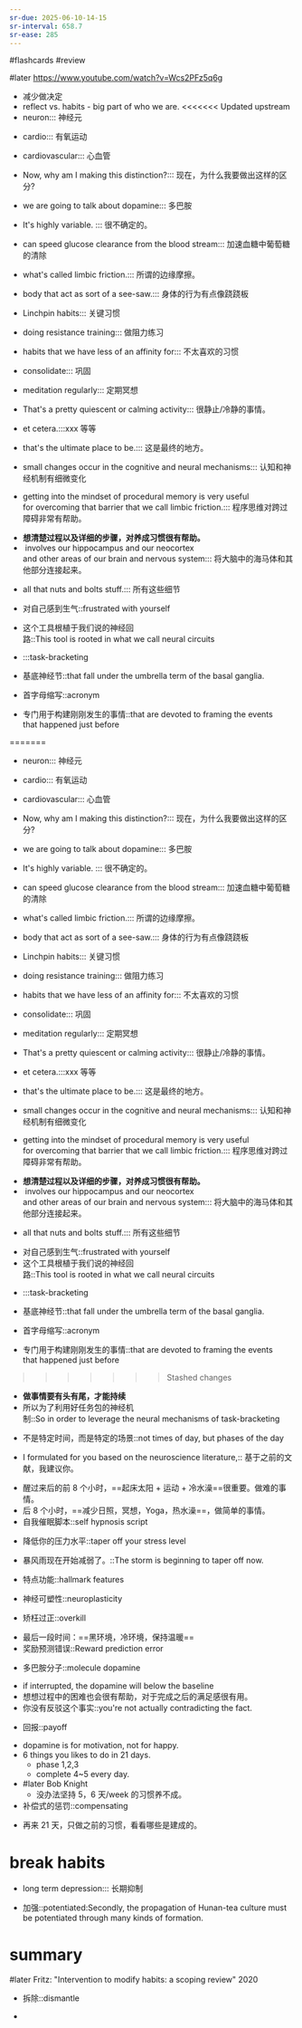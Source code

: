 ```yaml
---
sr-due: 2025-06-10-14-15
sr-interval: 658.7
sr-ease: 285
---
```


#flashcards 
#review

#later https://www.youtube.com/watch?v=Wcs2PFz5q6g
- 减少做决定
- reflect  vs. habits - big part of who we are.
<<<<<<< Updated upstream
- neuron::: 神经元
<!--SR:!2023-12-25,3,264!2023-12-25,3,264-->
- cardio::: 有氧运动
<!--SR:!2023-12-25,3,264!2023-12-25,3,264-->
- cardiovascular::: 心血管
<!--SR:!2023-12-25,3,264!2023-12-25,3,264-->
- Now, why am I making this distinction?::: 现在，为什么我要做出这样的区分?
<!--SR:!2024-05-03,294,250!2023-12-25,3,264-->
- we are going to talk about dopamine::: 多巴胺
<!--SR:!2024-04-24,285,250!2023-12-25,3,264-->
- It's highly variable. ::: 很不确定的。
<!--SR:!2023-12-25,3,264!2023-12-25,3,264-->
- can speed glucose clearance from the blood stream::: 加速血糖中葡萄糖的清除
<!--SR:!2023-12-25,3,264!2023-12-25,3,264-->
- what's called limbic friction.::: 所谓的边缘摩擦。
<!--SR:!2024-05-04,295,250!2023-12-25,3,264-->
- body that act as sort of a see-saw.::: 身体的行为有点像跷跷板
<!--SR:!2023-12-25,3,264!2023-12-25,3,264-->
- Linchpin habits::: 关键习惯
<!--SR:!2024-04-26,287,245!2023-12-25,3,264-->
- doing resistance training::: 做阻力练习
<!--SR:!2023-12-25,3,264!2023-12-25,3,264-->
- habits that we have less of an affinity for::: 不太喜欢的习惯
<!--SR:!2023-12-25,3,264!2023-12-25,3,264-->
- consolidate::: 巩固
<!--SR:!2024-02-08,2,244!2023-12-25,3,264-->
- meditation regularly::: 定期冥想
<!--SR:!2024-11-13,427,265!2023-12-25,3,264-->
- That's a pretty quiescent or calming activity::: 很静止/冷静的事情。
<!--SR:!2023-12-25,3,264!2023-12-25,3,264-->
- et cetera.:::xxx 等等
<!--SR:!2023-12-25,3,264!2023-12-25,3,264-->
- that's the ultimate place to be.::: 这是最终的地方。
<!--SR:!2023-12-25,3,264!2023-12-25,3,264-->
- small changes occur in the cognitive and neural mechanisms::: 认知和神经机制有细微变化
<!--SR:!2023-12-25,3,264!2023-12-25,3,264-->
- getting into the mindset of procedural memory is very useful for overcoming that barrier that we call limbic friction.::: 程序思维对跨过障碍非常有帮助。
<!--SR:!2025-05-01,499,250!2023-12-25,3,264-->
- **想清楚过程以及详细的步骤，对养成习惯很有帮助。**
-  involves our hippocampus and our neocortex and other areas of our brain and nervous system::: 将大脑中的海马体和其他部分连接起来。
<!--SR:!2023-12-25,3,264!2023-12-25,3,264-->
- all that nuts and bolts stuff.::: 所有这些细节
<!--SR:!2023-12-25,3,264!2023-12-25,3,264-->
- 对自己感到生气::frustrated with yourself
<!--SR:!2023-12-25,3,264-->
- 这个工具根植于我们说的神经回路::This tool is rooted in what we call neural circuits
<!--SR:!2023-12-25,3,264-->
- :::task-bracketing
<!--SR:!2024-06-02,324,272!2023-12-25,3,264-->
- 基底神经节::that fall under the umbrella term of the basal ganglia.
<!--SR:!2023-12-25,3,264-->
- 首字母缩写::acronym
<!--SR:!2023-12-25,3,264-->
- 专门用于构建刚刚发生的事情::that are devoted to framing the events that happened just before
<!--SR:!2023-12-25,3,264-->
=======
- neuron::: 神经元
<!--SR:!2023-12-25,3,264!2023-12-25,3,264-->
- cardio::: 有氧运动
<!--SR:!2023-12-25,3,264!2023-12-25,3,264-->
- cardiovascular::: 心血管
<!--SR:!2024-02-09,210,210!2023-12-25,3,264-->
- Now, why am I making this distinction?::: 现在，为什么我要做出这样的区分?
<!--SR:!2024-04-22,283,250!2023-12-25,3,264-->
- we are going to talk about dopamine::: 多巴胺
<!--SR:!2023-12-25,3,264!2023-12-25,3,264-->
- It's highly variable. ::: 很不确定的。
<!--SR:!2023-12-25,3,264!2023-12-25,3,264-->
- can speed glucose clearance from the blood stream::: 加速血糖中葡萄糖的清除
<!--SR:!2023-12-25,3,264!2023-12-25,3,264-->
- what's called limbic friction.::: 所谓的边缘摩擦。
<!--SR:!2024-02-02,203,205!2023-12-25,3,264-->
- body that act as sort of a see-saw.::: 身体的行为有点像跷跷板
<!--SR:!2023-12-25,3,264!2023-12-25,3,264-->
- Linchpin habits::: 关键习惯
<!--SR:!2023-12-25,3,264!2023-12-25,3,264-->
- doing resistance training::: 做阻力练习
<!--SR:!2023-12-25,3,264!2023-12-25,3,264-->
- habits that we have less of an affinity for::: 不太喜欢的习惯
<!--SR:!2024-04-04,265,250!2023-12-25,3,264-->
- consolidate::: 巩固
<!--SR:!2023-12-25,3,264!2023-12-25,3,264-->
- meditation regularly::: 定期冥想
<!--SR:!2023-12-25,3,264!2023-12-25,3,264-->
- That's a pretty quiescent or calming activity::: 很静止/冷静的事情。
<!--SR:!2023-12-25,3,264!2023-12-25,3,264-->
- et cetera.:::xxx 等等
<!--SR:!2024-04-06,267,245!2023-12-25,3,264-->
- that's the ultimate place to be.::: 这是最终的地方。
<!--SR:!2023-12-25,3,264!2023-12-25,3,264-->
- small changes occur in the cognitive and neural mechanisms::: 认知和神经机制有细微变化
<!--SR:!2024-02-04,205,205!2023-12-25,3,264-->
- getting into the mindset of procedural memory is very useful for overcoming that barrier that we call limbic friction.::: 程序思维对跨过障碍非常有帮助。
<!--SR:!2023-12-25,3,264!2023-12-25,3,264-->
- **想清楚过程以及详细的步骤，对养成习惯很有帮助。**
-  involves our hippocampus and our neocortex and other areas of our brain and nervous system::: 将大脑中的海马体和其他部分连接起来。
<!--SR:!2023-12-25,3,264!2023-12-25,3,264-->
- all that nuts and bolts stuff.::: 所有这些细节
<!--SR:!2023-12-25,3,264!2023-12-25,3,264-->
- 对自己感到生气::frustrated with yourself <!--SR:!2024-01-19-15-49,189,192-->
- 这个工具根植于我们说的神经回路::This tool is rooted in what we call neural circuits
<!--SR:!2023-12-25,3,264-->
- :::task-bracketing
<!--SR:!2023-12-25,3,264!2023-12-25,3,264-->
- 基底神经节::that fall under the umbrella term of the basal ganglia.
<!--SR:!2023-12-25,3,264-->
- 首字母缩写::acronym
<!--SR:!2023-12-25,3,264-->
- 专门用于构建刚刚发生的事情::that are devoted to framing the events that happened just before
<!--SR:!2023-12-25,3,264-->
>>>>>>> Stashed changes
- **做事情要有头有尾，才能持续**
- 所以为了利用好任务包的神经机制::So in order to leverage the neural mechanisms of task-bracketing
<!--SR:!2023-12-25,3,264-->
- 不是特定时间，而是特定的场景::not times of day, but phases of the day
<!--SR:!2023-12-25,3,264-->
- I formulated for you based on the neuroscience literature,:: 基于之前的文献，我建议你。
<!--SR:!2023-12-25,3,264-->
- 醒过来后的前 8 个小时，==起床太阳 + 运动 + 冷水澡==很重要。做难的事情。
- 后 8 个小时，==减少日照，冥想，Yoga，热水澡==，做简单的事情。
- 自我催眠脚本::self hypnosis script
<!--SR:!2023-12-25,3,264-->
- 降低你的压力水平::taper off your stress level
<!--SR:!2023-12-25,3,264-->
- 暴风雨现在开始减弱了。::The storm is beginning to taper off now.
<!--SR:!2023-12-25,3,264-->
- 特点功能::hallmark features
<!--SR:!2023-12-25,3,264-->
- 神经可塑性::neuroplasticity
<!--SR:!2023-12-25,3,264-->
- 矫枉过正::overkill
<!--SR:!2023-12-25,3,264-->
- 最后一段时间：==黑环境，冷环境，保持温暖==
- 奖励预测错误::Reward prediction error
<!--SR:!2023-12-25,3,264-->
- 多巴胺分子::molecule dopamine
<!--SR:!2023-12-25,3,264-->
- if interrupted, the dopamine will below the baseline
- 想想过程中的困难也会很有帮助，对于完成之后的满足感很有用。
- 你没有反驳这个事实::you're not actually contradicting the fact.
<!--SR:!2023-12-25,3,264-->
- 回报::payoff
<!--SR:!2023-12-25,3,264-->
- dopamine is for motivation, not for happy.
- 6 things you likes to do in 21 days.
	- phase 1,2,3
	- complete 4~5 every day.
- #later Bob Knight
	- 没办法坚持 5，6 天/week 的习惯养不成。
- 补偿式的惩罚::compensating
<!--SR:!2023-12-25,3,264-->
- 再来 21 天，只做之前的习惯，看看哪些是建成的。
# break habits
- long term depression::: 长期抑制
<!--SR:!2023-12-25,3,264!2023-12-25,3,264-->
- 加强::potentiated:Secondly, the propagation of Hunan-tea culture must be potentiated through many kinds of formation.
<!--SR:!2023-12-25,3,264-->

# summary
#later Fritz: "Intervention to modify habits: a scoping review"      2020


- 拆除::dismantle
<!--SR:!2023-12-25,3,264-->
- 


